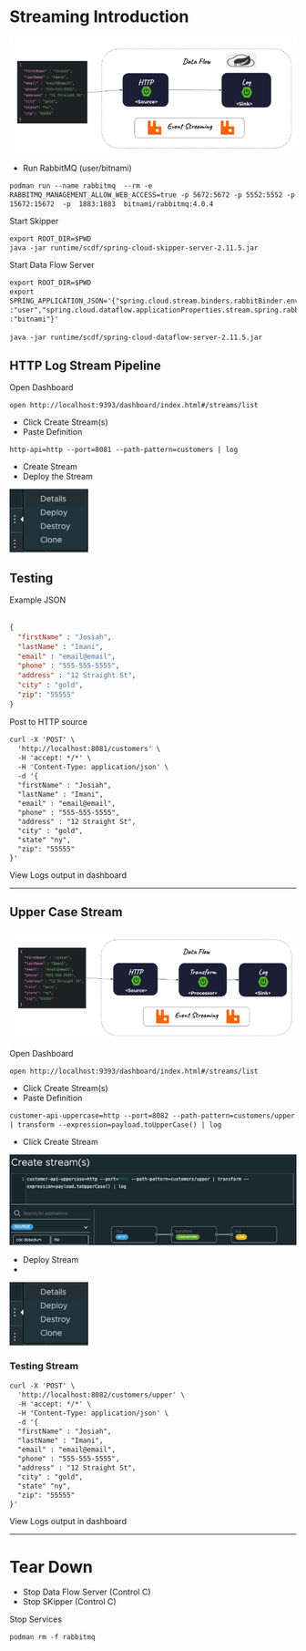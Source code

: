 #  Streaming Introduction

![http_api_to_log.png](img/http_api_to_log.png)

- Run RabbitMQ (user/bitnami)
```shell
podman run --name rabbitmq  --rm -e RABBITMQ_MANAGEMENT_ALLOW_WEB_ACCESS=true -p 5672:5672 -p 5552:5552 -p 15672:15672  -p  1883:1883  bitnami/rabbitmq:4.0.4 
```


Start Skipper
```shell
export ROOT_DIR=$PWD
java -jar runtime/scdf/spring-cloud-skipper-server-2.11.5.jar
```


Start Data Flow Server
```shell
export ROOT_DIR=$PWD 
export SPRING_APPLICATION_JSON='{"spring.cloud.stream.binders.rabbitBinder.environment.spring.rabbitmq.username":"user","spring.cloud.stream.binders.rabbitBinder.environment.spring.rabbitmq.password":"bitnami","spring.rabbitmq.username":"user","spring.rabbitmq.password":"bitnami","spring.cloud.dataflow.applicationProperties.stream.spring.rabbitmq.username" :"user","spring.cloud.dataflow.applicationProperties.stream.spring.rabbitmq.password" :"bitnami"}'

java -jar runtime/scdf/spring-cloud-dataflow-server-2.11.5.jar
```

## HTTP Log Stream Pipeline


Open Dashboard

```shell
open http://localhost:9393/dashboard/index.html#/streams/list
```


- Click Create Stream(s)
- Paste Definition

```scdf
http-api=http --port=8081 --path-pattern=customers | log
```


- Create Stream 
- Deploy the Stream

![deploy_stream.png](img/deploy_stream.png)


## Testing

Example JSON

```json

{
  "firstName" : "Josiah",
  "lastName" : "Imani",
  "email" : "email@email",
  "phone" : "555-555-5555",
  "address" : "12 Straight St",
  "city" : "gold",
  "zip": "55555"
}

```


Post to HTTP source

```shell
curl -X 'POST' \
  'http://localhost:8081/customers' \
  -H 'accept: */*' \
  -H 'Content-Type: application/json' \
  -d '{
  "firstName" : "Josiah",
  "lastName" : "Imani",
  "email" : "email@email",
  "phone" : "555-555-5555",
  "address" : "12 Straight St",
  "city" : "gold",
  "state" "ny",
  "zip": "55555"
}'
```

View Logs output in dashboard

-------------
## Upper Case Stream

![http_api_to_transform_log.png](img/http_api_to_transform_log.png)

Open Dashboard

```shell
open http://localhost:9393/dashboard/index.html#/streams/list
```

- Click Create Stream(s)
- Paste Definition


```shell
customer-api-uppercase=http --port=8082 --path-pattern=customers/upper | transform --expression=payload.toUpperCase() | log
```

- Click Create Stream

![create_stream_http_transform.png](img/create_stream_http_transform.png)


- Deploy Stream
- 
![deploy_stream.png](img/deploy_stream.png)

### Testing Stream


```shell
curl -X 'POST' \
  'http://localhost:8082/customers/upper' \
  -H 'accept: */*' \
  -H 'Content-Type: application/json' \
  -d '{
  "firstName" : "Josiah",
  "lastName" : "Imani",
  "email" : "email@email",
  "phone" : "555-555-5555",
  "address" : "12 Straight St",
  "city" : "gold",
  "state" "ny",
  "zip": "55555"
}'
```


View Logs output in dashboard

-----------------------
# Tear Down

- Stop Data Flow Server (Control C)
- Stop SKipper (Control C)

Stop Services

```shell
podman rm -f rabbitmq
```
